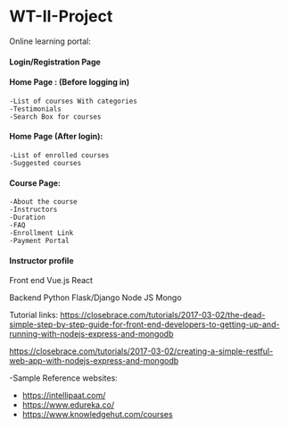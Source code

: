# WT-II-Project

Online learning portal:

#### Login/Registration Page

#### Home Page : (Before logging in)
    -List of courses With categories
    -Testimonials
    -Search Box for courses

#### Home Page (After login):
    -List of enrolled courses
    -Suggested courses

#### Course Page:
    -About the course
    -Instructors
    -Duration
    -FAQ
    -Enrollment Link 
    -Payment Portal 
    
#### Instructor profile
    

Front end
Vue.js
React

Backend
Python Flask/Django
Node JS
Mongo


Tutorial links: https://closebrace.com/tutorials/2017-03-02/the-dead-simple-step-by-step-guide-for-front-end-developers-to-getting-up-and-running-with-nodejs-express-and-mongodb

https://closebrace.com/tutorials/2017-03-02/creating-a-simple-restful-web-app-with-nodejs-express-and-mongodb

-Sample Reference websites:
    <ul>
    <li>https://intellipaat.com/ </li>
    <li>https://www.edureka.co/</li>
    <li>https://www.knowledgehut.com/courses</li>
    </ul>
